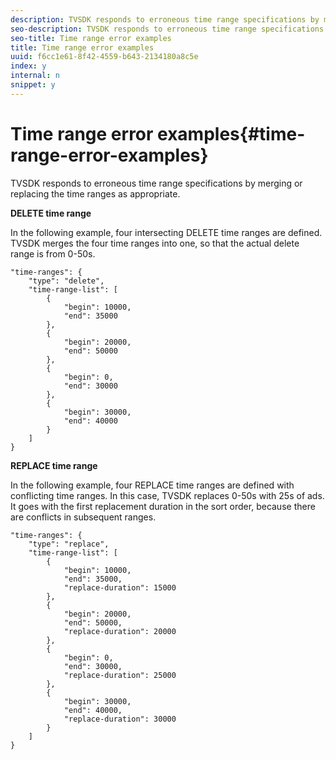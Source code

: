 ```yaml
---
description: TVSDK responds to erroneous time range specifications by merging or replacing the time ranges as appropriate.
seo-description: TVSDK responds to erroneous time range specifications by merging or replacing the time ranges as appropriate.
seo-title: Time range error examples
title: Time range error examples
uuid: f6cc1e61-8f42-4559-b643-2134180a8c5e
index: y
internal: n
snippet: y
---
```


# Time range error examples{#time-range-error-examples}

TVSDK responds to erroneous time range specifications by merging or replacing the time ranges as appropriate.

**DELETE time range**

In the following example, four intersecting DELETE time ranges are defined. TVSDK merges the four time ranges into one, so that the actual delete range is from 0-50s. 

```
"time-ranges": {
    "type": "delete",
    "time-range-list": [
        {
            "begin": 10000,
            "end": 35000
        },
        {
            "begin": 20000,
            "end": 50000
        },
        {
            "begin": 0,
            "end": 30000
        },
        {
            "begin": 30000,
            "end": 40000
        }
    ]
}

```

**REPLACE time range**

In the following example, four REPLACE time ranges are defined with conflicting time ranges. In this case, TVSDK replaces 0-50s with 25s of ads. It goes with the first replacement duration in the sort order, because there are conflicts in subsequent ranges. 

```
"time-ranges": {
    "type": "replace",
    "time-range-list": [
        {
            "begin": 10000,
            "end": 35000,
            "replace-duration": 15000
        },
        {
            "begin": 20000,
            "end": 50000,
            "replace-duration": 20000
        },
        {
            "begin": 0,
            "end": 30000,
            "replace-duration": 25000
        },
        {
            "begin": 30000,
            "end": 40000,
            "replace-duration": 30000
        }
    ]
}

```

